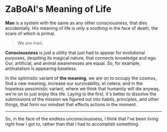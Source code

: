 # ZaBoAl's Meaning of Life

**Man** is a system with the same as any other consciousness,
that dies accidentally.
His meaning of life is only a soothing in the face of death, 
the scare of which is primal.

> We are men.

**Consciousness** is just a utility that just had to appear for evolutional purposes, 
despiting its magical nature, that connects knowledge and ego.
Our, artificial, and animal awarenesses are equal.
So, for example, antinatalism is appearing baseless.

In the optimistic variant of **the meaning**, we are on to occupy the cosmos, find
a new meaning,
increase our survivability, et cetera; and in the hopeless pessimistic variant, where we
think that humanity will die anyway, we're on to just enjoy this life. Laying to
the first, it's better to dissolve the submissions of the mission we figured out
into habits, principles, and other things, that form our mindset that effects actions
in the moment.

---

So, in the face of the endless unconsciousness, 
I think that I've been living right how I got to, 
rather than that I had to accomplish something.